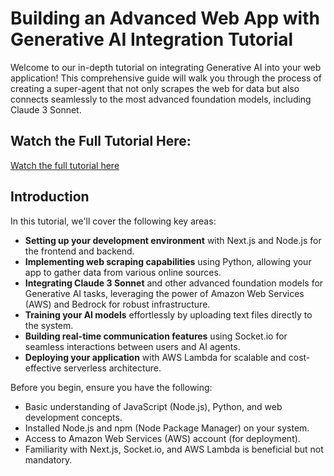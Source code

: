 # Building an Advanced Web App with Generative AI Integration Tutorial

Welcome to our in-depth tutorial on integrating Generative AI into your web application! This comprehensive guide will walk you through the process of creating a super-agent that not only scrapes the web for data but also connects seamlessly to the most advanced foundation models, including Claude 3 Sonnet.

## Watch the Full Tutorial Here:
[Watch the full tutorial here](https://example.com)

## Introduction
In this tutorial, we'll cover the following key areas:

- **Setting up your development environment** with Next.js and Node.js for the frontend and backend.
- **Implementing web scraping capabilities** using Python, allowing your app to gather data from various online sources.
- **Integrating Claude 3 Sonnet** and other advanced foundation models for Generative AI tasks, leveraging the power of Amazon Web Services (AWS) and Bedrock for robust infrastructure.
- **Training your AI models** effortlessly by uploading text files directly to the system.
- **Building real-time communication features** using Socket.io for seamless interactions between users and AI agents.
- **Deploying your application** with AWS Lambda for scalable and cost-effective serverless architecture.

Before you begin, ensure you have the following:

- Basic understanding of JavaScript (Node.js), Python, and web development concepts.
- Installed Node.js and npm (Node Package Manager) on your system.
- Access to Amazon Web Services (AWS) account (for deployment).
- Familiarity with Next.js, Socket.io, and AWS Lambda is beneficial but not mandatory.
